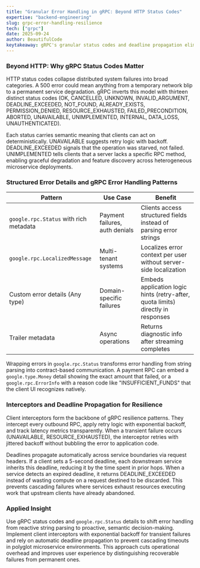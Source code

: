 ```yaml
---
title: "Granular Error Handling in gRPC: Beyond HTTP Status Codes"
expertise: "backend-engineering"
slug: grpc-error-handling-resilience
tech: ["grpc"]
date: 2025-09-24
author: BeautifulCode
keytakeaway: gRPC's granular status codes and deadline propagation eliminate the guesswork of HTTP-based error handling, enabling intelligent client-side resilience and cross-service timeout coordination in microservice architectures.
---
```


### Beyond HTTP: Why gRPC Status Codes Matter

HTTP status codes collapse distributed system failures into broad categories. A 500 error could mean anything from a temporary network blip to a permanent service degradation. gRPC inverts this model with thirteen distinct status codes (OK, CANCELLED, UNKNOWN, INVALID_ARGUMENT, DEADLINE_EXCEEDED, NOT_FOUND, ALREADY_EXISTS, PERMISSION_DENIED, RESOURCE_EXHAUSTED, FAILED_PRECONDITION, ABORTED, UNAVAILABLE, UNIMPLEMENTED, INTERNAL, DATA_LOSS, UNAUTHENTICATED).

Each status carries semantic meaning that clients can act on deterministically. UNAVAILABLE suggests retry logic with backoff. DEADLINE_EXCEEDED signals that the operation was starved, not failed. UNIMPLEMENTED tells clients that a server lacks a specific RPC method, enabling graceful degradation and feature discovery across heterogeneous microservice deployments.

### Structured Error Details and gRPC Error Handling Patterns

| Pattern | Use Case | Benefit |
|---------|----------|---------|
| `google.rpc.Status` with rich metadata | Payment failures, auth denials | Clients access structured fields instead of parsing error strings |
| `google.rpc.LocalizedMessage` | Multi-tenant systems | Localizes error context per user without server-side localization |
| Custom error details (Any type) | Domain-specific failures | Embeds application logic hints (retry-after, quota limits) directly in responses |
| Trailer metadata | Async operations | Returns diagnostic info after streaming completes |

Wrapping errors in `google.rpc.Status` transforms error handling from string parsing into contract-based communication. A payment RPC can embed a `google.type.Money` detail showing the exact amount that failed, or a `google.rpc.ErrorInfo` with a reason code like "INSUFFICIENT_FUNDS" that the client UI recognizes natively.

### Interceptors and Deadline Propagation for Resilience

Client interceptors form the backbone of gRPC resilience patterns. They intercept every outbound RPC, apply retry logic with exponential backoff, and track latency metrics transparently. When a transient failure occurs (UNAVAILABLE, RESOURCE_EXHAUSTED), the interceptor retries with jittered backoff without bubbling the error to application code.

Deadlines propagate automatically across service boundaries via request headers. If a client sets a 5-second deadline, each downstream service inherits this deadline, reducing it by the time spent in prior hops. When a service detects an expired deadline, it returns DEADLINE_EXCEEDED instead of wasting compute on a request destined to be discarded. This prevents cascading failures where services exhaust resources executing work that upstream clients have already abandoned.

### Applied Insight

Use gRPC status codes and `google.rpc.Status` details to shift error handling from reactive string parsing to proactive, semantic decision-making. Implement client interceptors with exponential backoff for transient failures and rely on automatic deadline propagation to prevent cascading timeouts in polyglot microservice environments. This approach cuts operational overhead and improves user experience by distinguishing recoverable failures from permanent ones.